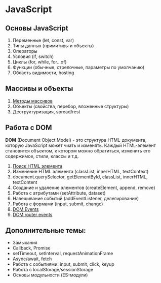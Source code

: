 # JavaScript #

## Основы JavaScript ##

1. Переменные (let, const, var)
2. Типы данных (примитивы и объекты)
3. Операторы
4. Условия (if, switch)
5. Циклы (for, while, for...of)
6. Функции (обычные, стрелочные, параметры по умолчанию)
7. Область видимости, hosting

## Массивы и объекты ##

1. [Методы массивов](2.%20Array%20and%20object/2.1.%20Array%20methods.md)
2. Объекты (свойства, перебор, вложенные структуры)
3. Деструктуризация, spread/rest

## Работа с DOM ##

**DOM** (Document Object Model) - это структура HTML-документа, которую JavaScript может чиать и изменять.
Каждый HTML-элемент становится объектом, к котором можно обратиться, изменить его содержимое, стили, классы и т.д.

1. [Поиск HTML элемента](3.%20DOM/3.1.%20Search%20HTML%20element.md)
2. Изменение HTML элемента (classList, innerHTML, textContext)
2. document.querySelector, getElementById, classList, innerHTML, textContent
2. Создание и удаление элементов (createElement, append, remove)
3. Работа с атрибутами (setAttribute, dataset)
4. Навешивание событий (addEventListener, делегирование)
5. Работа с формами (input, submit, change)
6. [DOM Events](3.%20DOM/3.6.%20DOM%20events.md)
7. [DOM router events](3.%20DOM/3.7.%20DOM%20router%20events.md)
## Дополнительные темы: ##

* Замыкания
* Callback, Promise
* setTimeout, setInterval, requestAnimationFrame
* Async/await, fetch
* Работа с событиями: input, submit, click, keyup
* Работа с localStorage/sessionStorage
* Основы модульности (ES-модули)